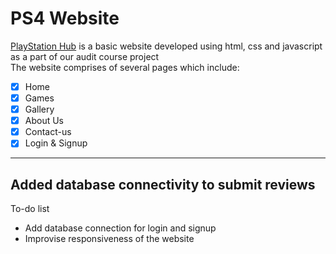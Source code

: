 # PS4 Website
[PlayStation Hub](https://saurabhnandy.github.io) is a basic website developed using html, css and javascript as a part of our audit course project\
The website comprises of several pages which include:
  - [x] Home 
  - [x] Games
  - [x] Gallery
  - [x] About Us
  - [x] Contact-us
  - [x] Login & Signup
  ---
  Added database connectivity to submit reviews
  ---
  To-do list
  - Add database connection for login and signup
  - Improvise responsiveness of the website
  
